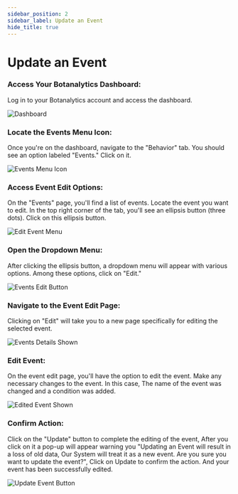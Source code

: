 ```yaml
---
sidebar_position: 2
sidebar_label: Update an Event
hide_title: true
---
```


# Update an Event

### Access Your Botanalytics Dashboard:

Log in to your Botanalytics account and access the dashboard.

![Dashboard](@site/static/img/product-dashboard.png)

### Locate the Events Menu Icon:

Once you're on the dashboard, navigate to the "Behavior" tab. You should see an option labeled "Events." Click on it.

![Events Menu Icon](@site/static/img/event-funnel/events-menu-icon.png)

### Access Event Edit Options:

On the "Events" page, you'll find a list of events. Locate the event you want to edit. In the top right corner of the tab, you'll see an ellipsis button (three dots). Click on this ellipsis button.

![Edit Event Menu](@site/static/img/event-funnel/edit-event-menu.png)

### Open the Dropdown Menu:

After clicking the ellipsis button, a dropdown menu will appear with various options. Among these options, click on "Edit."

![Events Edit Button](@site/static/img/event-funnel/edit-event-button.png)

### Navigate to the Event Edit Page:

Clicking on "Edit" will take you to a new page specifically for editing the selected event.

![Events Details Shown](@site/static/img/event-funnel/event-details-shown.png)

### Edit Event:
On the event edit page, you'll have the option to edit the event. Make any necessary changes to the event. In this case, The name of the event was changed and a condition was added.

![Edited Event Shown](@site/static/img/event-funnel/edited-event-shown.png)

### Confirm Action:

Click on the "Update" button to complete the editing of the event, After you click on it a pop-up will appear warning you "Updating an Event will result in a loss of old data, Our System will treat it as a new event. Are you sure you want to update the event?", Click on Update to confirm the action. And your event has been successfully edited.

![Update Event Button](@site/static/img/event-funnel/update-event-button.png)


